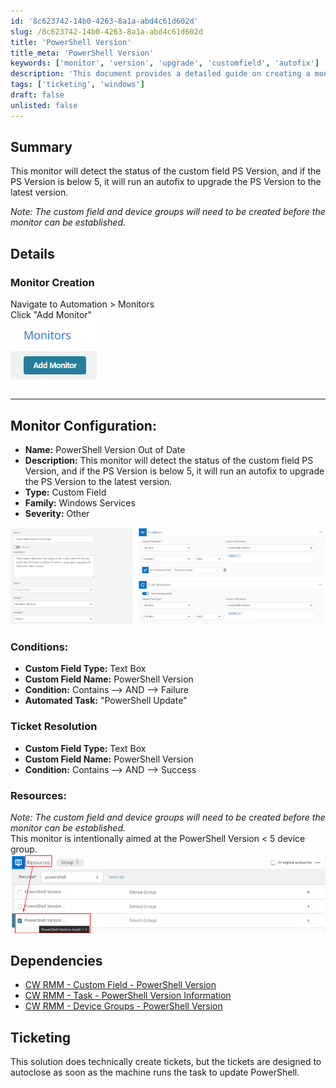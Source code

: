 ```yaml
---
id: '8c623742-14b0-4263-8a1a-abd4c61d602d'
slug: /8c623742-14b0-4263-8a1a-abd4c61d602d
title: 'PowerShell Version'
title_meta: 'PowerShell Version'
keywords: ['monitor', 'version', 'upgrade', 'customfield', 'autofix']
description: 'This document provides a detailed guide on creating a monitor that detects the status of the custom field PS Version. If the PS Version is below 5, it will automatically run a fix to upgrade to the latest version. It includes steps for monitor creation, configuration, conditions, ticket resolution, and dependencies.'
tags: ['ticketing', 'windows']
draft: false
unlisted: false
---
```


## Summary

This monitor will detect the status of the custom field PS Version, and if the PS Version is below 5, it will run an autofix to upgrade the PS Version to the latest version.

*Note: The custom field and device groups will need to be created before the monitor can be established.*

## Details

### Monitor Creation

Navigate to Automation > Monitors  
Click "Add Monitor"  
![Monitor Creation Image](../../../static/img/docs/da7e6b68-3ac3-4d15-9969-ca843a187d2d/image_11.png)

---

## Monitor Configuration:

- **Name:** PowerShell Version Out of Date
- **Description:** This monitor will detect the status of the custom field PS Version, and if the PS Version is below 5, it will run an autofix to upgrade the PS Version to the latest version.
- **Type:** Custom Field
- **Family:** Windows Services
- **Severity:** Other

![Monitor Configuration Image](../../../static/img/docs/da7e6b68-3ac3-4d15-9969-ca843a187d2d/image_12.png)

### Conditions:

- **Custom Field Type:** Text Box
- **Custom Field Name:** PowerShell Version
- **Condition:** Contains --> AND --> Failure
- **Automated Task:** "PowerShell Update"

### Ticket Resolution

- **Custom Field Type:** Text Box
- **Custom Field Name:** PowerShell Version
- **Condition:** Contains --> AND --> Success

### Resources:

*Note: The custom field and device groups will need to be created before the monitor can be established.*  
This monitor is intentionally aimed at the PowerShell Version \< 5 device group.  
![Resources Image](../../../static/img/docs/da7e6b68-3ac3-4d15-9969-ca843a187d2d/image_13.png)

## Dependencies

- [CW RMM - Custom Field - PowerShell Version](/docs/945d88e0-81a9-4253-8406-63fa7430d45a)  
- [CW RMM - Task - PowerShell Version Information](/docs/a8419e91-9e07-4f16-be4b-769c78f86f1b)  
- [CW RMM - Device Groups - PowerShell Version](/docs/bbb9f958-4fd3-4fda-903f-7d303bf26779)  

## Ticketing

This solution does technically create tickets, but the tickets are designed to autoclose as soon as the machine runs the task to update PowerShell.


